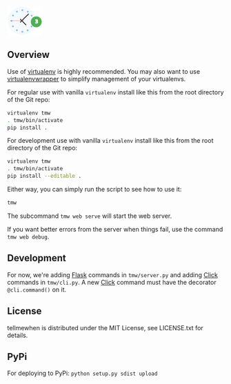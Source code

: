 ![alt tag](https://raw.githubusercontent.com/cpenner461/tellmewhen/gh-pages/img/logo.png)

## Overview
Use of [virtualenv]() is highly recommended.  You may also want to use
[virtualenvwrapper]() to simplify management of your virtualenvs.  

For regular use with vanilla `virtualenv` install like this from the root
directory of the Git repo:
```bash
virtualenv tmw
. tmw/bin/activate
pip install .
```

For development use with vanilla `virtualenv` install like this from the root
directory of the Git repo:

```bash
virtualenv tmw
. tmw/bin/activate
pip install --editable .
```

Either way, you can simply run the script to see how to use it:

```bash
tmw
```

The subcommand ``tmw web serve`` will start the web server.

If you want better errors from the server when things fail, use the command ``tmw web debug``.


## Development

For now, we're adding [Flask]() commands in ``tmw/server.py`` and adding [Click]()
commands in ``tmw/cli.py``. A new [Click]() command must have the decorator
``@cli.command()`` on it.

## License
tellmewhen is distributed under the MIT License, see LICENSE.txt for details.

[Click]: http://click.pocoo.org/4/
[Flask]: http://flask.pocoo.org/docs/0.10/
[virtualenv]: https://pypi.python.org/pypi/virtualenv
[virtualenvwrapper]: http://virtualenvwrapper.readthedocs.org

## PyPi

For deploying to PyPi: ``python setup.py sdist upload``
